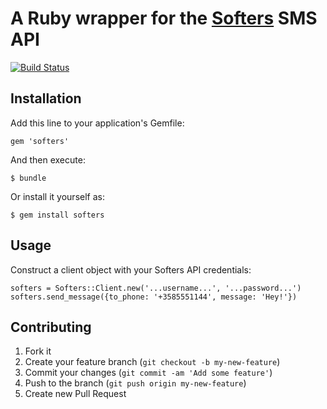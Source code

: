 A Ruby wrapper for the [Softers](http://www.softers.net/) SMS API
=======================================================
[![Build Status](https://travis-ci.org/nevalla/softers.png?branch=master)](https://travis-ci.org/nevalla/softers)
## Installation

Add this line to your application's Gemfile:

    gem 'softers'

And then execute:

    $ bundle

Or install it yourself as:

    $ gem install softers

## Usage

Construct a client object with your Softers API credentials:

    softers = Softers::Client.new('...username...', '...password...')
    softers.send_message({to_phone: '+3585551144', message: 'Hey!'})



## Contributing

1. Fork it
2. Create your feature branch (`git checkout -b my-new-feature`)
3. Commit your changes (`git commit -am 'Add some feature'`)
4. Push to the branch (`git push origin my-new-feature`)
5. Create new Pull Request

